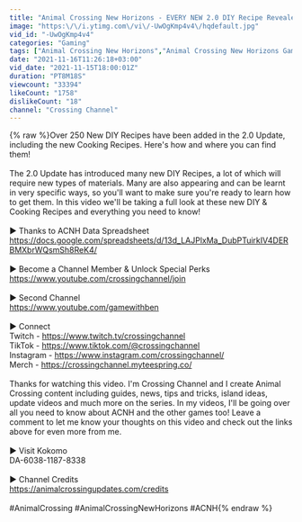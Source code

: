 ```yaml
---
title: "Animal Crossing New Horizons - EVERY NEW 2.0 DIY Recipe Revealed"
image: "https:\/\/i.ytimg.com\/vi\/-UwOgKmp4v4\/hqdefault.jpg"
vid_id: "-UwOgKmp4v4"
categories: "Gaming"
tags: ["Animal Crossing New Horizons","Animal Crossing New Horizons Gameplay","Animal"]
date: "2021-11-16T11:26:18+03:00"
vid_date: "2021-11-15T18:00:01Z"
duration: "PT8M18S"
viewcount: "33394"
likeCount: "1758"
dislikeCount: "18"
channel: "Crossing Channel"
---
```

{% raw %}Over 250 New DIY Recipes have been added in the 2.0 Update, including the new Cooking Recipes. Here's how and where you can find them!<br /><br />The 2.0 Update has introduced many new DIY Recipes, a lot of which will require new types of materials. Many are also appearing and can be learnt in very specific ways, so you'll want to make sure you're ready to learn how to get them. In this video we'll be taking a full look at these new DIY &amp; Cooking Recipes and everything you need to know!<br /><br />► Thanks to ACNH Data Spreadsheet<br /><a rel="nofollow" target="blank" href="https://docs.google.com/spreadsheets/d/13d_LAJPlxMa_DubPTuirkIV4DERBMXbrWQsmSh8ReK4/">https://docs.google.com/spreadsheets/d/13d_LAJPlxMa_DubPTuirkIV4DERBMXbrWQsmSh8ReK4/</a><br /><br />► Become a Channel Member &amp; Unlock Special Perks<br /><a rel="nofollow" target="blank" href="https://www.youtube.com/crossingchannel/join">https://www.youtube.com/crossingchannel/join</a><br /><br />► Second Channel<br /><a rel="nofollow" target="blank" href="https://www.youtube.com/gamewithben">https://www.youtube.com/gamewithben</a><br /><br />► Connect<br />Twitch - <a rel="nofollow" target="blank" href="https://www.twitch.tv/crossingchannel">https://www.twitch.tv/crossingchannel</a><br />TikTok - <a rel="nofollow" target="blank" href="https://www.tiktok.com/@crossingchannel">https://www.tiktok.com/@crossingchannel</a><br />Instagram - <a rel="nofollow" target="blank" href="https://www.instagram.com/crossingchannel/">https://www.instagram.com/crossingchannel/</a><br />Merch - <a rel="nofollow" target="blank" href="https://crossingchannel.myteespring.co/">https://crossingchannel.myteespring.co/</a><br /><br />Thanks for watching this video. I'm Crossing Channel and I create Animal Crossing content including guides, news, tips and tricks, island ideas, update videos and much more on the series. In my videos, I'll be going over all you need to know about ACNH and the other games too! Leave a comment to let me know your thoughts on this video and check out the links above for even more from me.<br /><br />► Visit Kokomo<br />DA-6038-1187-8338<br /><br />► Channel Credits<br /><a rel="nofollow" target="blank" href="https://animalcrossingupdates.com/credits">https://animalcrossingupdates.com/credits</a><br /><br />#AnimalCrossing #AnimalCrossingNewHorizons #ACNH{% endraw %}
